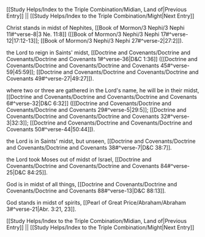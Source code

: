 [[Study Helps/Index to the Triple Combination/Midian, Land of|Previous Entry]]  ||  [[Study Helps/Index to the Triple Combination/Might|Next Entry]]

 Christ stands in midst of Nephites, [[Book of Mormon/3 Nephi/3 Nephi 11#^verse-8|3 Ne. 11:8]] ([[Book of Mormon/3 Nephi/3 Nephi 17#^verse-12|17:12-13]]; [[Book of Mormon/3 Nephi/3 Nephi 27#^verse-2|27:2]]).

 the Lord to reign in Saints' midst, [[Doctrine and Covenants/Doctrine and Covenants/Doctrine and Covenants 1#^verse-36|D&C 1:36]] ([[Doctrine and Covenants/Doctrine and Covenants/Doctrine and Covenants 45#^verse-59|45:59]]; [[Doctrine and Covenants/Doctrine and Covenants/Doctrine and Covenants 49#^verse-27|49:27]]).

 where two or three are gathered in the Lord's name, he will be in their midst, [[Doctrine and Covenants/Doctrine and Covenants/Doctrine and Covenants 6#^verse-32|D&C 6:32]] ([[Doctrine and Covenants/Doctrine and Covenants/Doctrine and Covenants 29#^verse-5|29:5]]; [[Doctrine and Covenants/Doctrine and Covenants/Doctrine and Covenants 32#^verse-3|32:3]]; [[Doctrine and Covenants/Doctrine and Covenants/Doctrine and Covenants 50#^verse-44|50:44]]).

 the Lord is in Saints' midst, but unseen, [[Doctrine and Covenants/Doctrine and Covenants/Doctrine and Covenants 38#^verse-7|D&C 38:7]].

 the Lord took Moses out of midst of Israel, [[Doctrine and Covenants/Doctrine and Covenants/Doctrine and Covenants 84#^verse-25|D&C 84:25]].

 God is in midst of all things, [[Doctrine and Covenants/Doctrine and Covenants/Doctrine and Covenants 88#^verse-13|D&C 88:13]].

 God stands in midst of spirits, [[Pearl of Great Price/Abraham/Abraham 3#^verse-21|Abr. 3:21, 23]].

[[Study Helps/Index to the Triple Combination/Midian, Land of|Previous Entry]]  ||  [[Study Helps/Index to the Triple Combination/Might|Next Entry]]